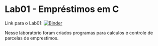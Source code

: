 # Lab01 - Empréstimos em C

Link para o Lab01: 
[![Binder](https://mybinder.org/badge_logo.svg)](https://mybinder.org/v2/gh/PhilipeMS/MC322/HEAD)


Nesse laboratório foram criados programas para calculos e controle de parcelas de emprestimos.

